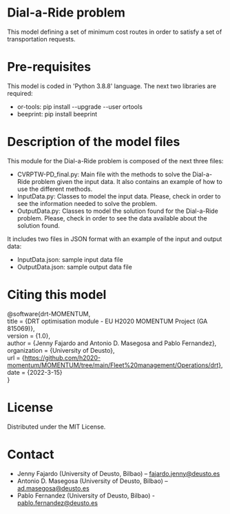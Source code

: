 
# Dial-a-Ride problem

This model defining a set of minimum cost routes in order to satisfy a set of transportation requests.

# Pre-requisites

This model is coded in 'Python 3.8.8' language. The next two libraries are required:

- or-tools:	pip install --upgrade --user ortools
- beeprint:	pip install beeprint

# Description of the model files

This module for the Dial-a-Ride problem is composed of the next three files:

- CVRPTW-PD_final.py: Main file with the methods to solve the Dial-a-Ride problem given the input data. It also contains an example of how to use the different methods.
- InputData.py: Classes to model the input data. Please, check in order to see the information needed to solve the problem.
- OutputData.py: Classes to model the solution found for the Dial-a-Ride problem. Please, check in order to see the data available about the solution found.

It includes two files in JSON format with an example of the input and output data:
- InputData.json: sample input data file
- OutputData.json: sample output data file

# Citing this model

@software{drt-MOMENTUM,    
  title = {DRT optimisation module - EU H2020 MOMENTUM Project (GA 815069)},  
  version = {1.0},  
  author = {Jenny Fajardo and Antonio D. Masegosa and Pablo Fernandez},  
  organization = {University of Deusto},  
  url = {https://github.com/h2020-momentum/MOMENTUM/tree/main/Fleet%20management/Operations/drt},  
  date = {2022-3-15}  
}  

# License

Distributed under the MIT License.

# Contact

- Jenny Fajardo (University of Deusto, Bilbao) – fajardo.jenny@deusto.es
- Antonio D. Masegosa (University of Deusto, Bilbao) – ad.masegosa@deusto.es
- Pablo Fernandez (University of Deusto, Bilbao) - pablo.fernandez@deusto.es